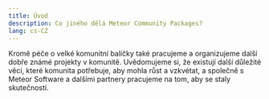 ```yaml
---
title: Úvod
description: Co jiného dělá Meteor Community Packages?
lang: cs-CZ
---
```


Kromě péče o velké komunitní balíčky také pracujeme a organizujeme další dobře známé projekty v komunitě. Uvědomujeme si, že existují další důležité věci, které komunita potřebuje, aby mohla růst a vzkvétat, a společně s Meteor Software a dalšími partnery pracujeme na tom, aby se staly skutečností.
